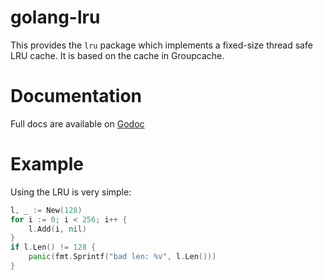 golang-lru
==========

This provides the `lru` package which implements a fixed-size
thread safe LRU cache. It is based on the cache in Groupcache.

Documentation
=============

Full docs are available on [Godoc](https://pkg.go.dev/github.com/hashicorp/golang-lru)

Example
=======

Using the LRU is very simple:

```go
l, _ := New(128)
for i := 0; i < 256; i++ {
    l.Add(i, nil)
}
if l.Len() != 128 {
    panic(fmt.Sprintf("bad len: %v", l.Len()))
}
```
